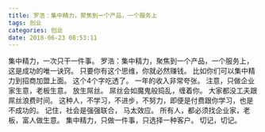 ```yaml
---
title: 罗浩：集中精力，聚焦到一个产品，一个服务上
tags: 创业
categories: 创业
date: 2018-06-23 08:53:11
---
```


集中精力，一次只干一件事。
罗浩：集中精力，聚焦到一个产品，一个服务上，
这是成功的唯一诀窍。
只要你有这个思维，你就必然赚钱。
比如你们可以集中精力到招商加盟上面。
这个4个字吃透了。
一年的收入非常夸张。
注意，只做企业家生意，老板生意。
放生屌丝。
屌丝会如魔鬼般捣乱，缠着你。
大家都没工夫跟屌丝浪费时间。
这种人，不学习，不进步，不努力，即便是付费跟你学习，也是不成功的。
记住，社会是强强联合，
马太效应。
所有人，都必须找企业家，老板，富人做生意。
集中精力，只做一件事，只选择一种客户。
切记，切记。